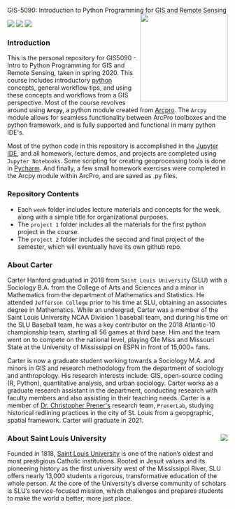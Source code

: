 GIS-5090: Introduction to Python Programming for GIS and Remote Sensing <img src="https://github.com/jupyter/jupyter.github.io/blob/master/assets/main-logo.svg" width="200" height="200" align="right" />

[![](https://img.shields.io/badge/semester-spring%202020-brightgreen.svg)](https://github.com/CarterHanford/python-programming-spring-2020)
[![](https://img.shields.io/badge/release-complete-brightgreen.svg)](https://github.com/CarterHanford/python-programming-spring-2020)
[![](https://img.shields.io/github/repo-size/CarterHanford/python-programming-spring-2020.svg)](https://github.com/CarterHanford/python-programming-spring-2020)

### Introduction

This is the personal repository for GIS5090 - Intro to Python Programming for GIS and Remote Sensing, taken in spring 2020. This course includes introductory [python](https://www.python.org/) concepts, general workflow tips, and using these concepts and workflows from a GIS perspective. Most of the course revolves around using **`Arcpy`**, a python module created from [Arcpro](https://www.esri.com/en-us/home). The `Arcpy` module allows for seamless functionality between ArcPro toolboxes and the python framework, and is fully supported and functional in many python IDE's.

Most of the python code in this repository is accomplished in the [Jupyter IDE](https://jupyter.org/), and all homework, lecture demos, and projects are completed using `Jupyter Notebooks`. Some scripting for creating geoprocessing tools is done in [Pycharm](https://www.jetbrains.com/pycharm/). And finally, a few small homework exercises were completed in the Arcpy module within ArcPro, and are saved as .py files.

### Repository Contents

* Each `week` folder includes lecture materials and concepts for the week, along with a simple title for organizational purposes.
* The `project 1` folder includes all the materials for the first python project in the course.
* The `project 2` folder includes the second and final project of the semester, which will eventually have its own github repo.

### About Carter

Carter Hanford graduated in 2018 from `Saint Louis University` (SLU) with a Sociology B.A. from the College of Arts and Sciences and a minor in Mathematics from the department of Mathematics and Statistics. He attended `Jefferson College` prior to his time at SLU, obtaining an associates degree in Mathematics. While an undergrad, Carter was a member of the Saint Louis University NCAA Division 1 baseball team, and during his time on the SLU Baseball team, he was a key contributor on the 2018 Atlantic-10 championship team, starting all 56 games at third base. Him and the team went on to compete on the national level, playing Ole Miss and Missouri State at the University of Mississippi on ESPN in front of 15,000+ fans. 

Carter is now a graduate student working towards a Sociology M.A. and minors in GIS and research methodology from the department of sociology and anthropology. His research interests include: GIS, open-source coding (R, Python), quantitative analysis, and urban sociology. Carter works as a graduate research assistant in the department, conducting research with faculty members and also assisting in their teaching needs. Carter is a member of [Dr. Christopher Prener's](https://chris-prener.github.io/) research team, `PrenerLab`, studying historical redlining practices in the city of St. Louis from a geopgraphic, spatial framework. Carter will graduate in 2021.

### About Saint Louis University <img src="https://slu-soc5650.github.io/images/sluLogo.png" align="right" />

Founded in 1818, [Saint Louis University](http://wwww.slu.edu) is one of the nation’s oldest and most prestigious Catholic institutions. Rooted in Jesuit values and its pioneering history as the first university west of the Mississippi River, SLU offers nearly 13,000 students a rigorous, transformative education of the whole person. At the core of the University’s diverse community of scholars is SLU’s service-focused mission, which challenges and prepares students to make the world a better, more just place.